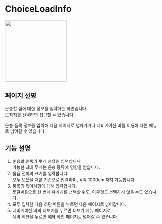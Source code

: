 # ChoiceLoadInfo

<img width="200" src="https://github.com/softeerbootcamp-3rd/Team4-HansalChai/assets/37495809/2ca77ef7-3c8a-4a58-b917-4f8b5ba48f62">

## 페이지 설명
운송할 짐에 대한 정보를 입력하는 화면입니다.<br/>
도착지를 선택하면 접근할 수 있습니다.

운송 품목 정보를 입력해 다음 페이지로 넘아가거나 네비게이션 바를 이용해 다른 메뉴로 넘어갈 수 있습니다.

## 기능 설명
1. 운송할 물품의 무게 총합을 입력합니다. <br/>가능한 최대 무게는 운송 종류에 영향을 받습니다.
2. 물품 전체의 크기를 입력합니다. <br/>모두 모았을 때를 기준으로 입력하며, 각각 1000cm 까지 가능합니다.
3. 품목의 특이사항에 대해 입력합니다. <br/>토글버튼으로 한 번에 여러개를 선택할 수도, 아무것도 선택하지 않을 수도 있습니다.
4. 모두 입력한 다음 하단 버튼을 누르면 다음 페이지로 넘어갑니다.
5. 네비게이션 바의 더보기를 누르면 더보기 메뉴 페이지로,<br/>예약 확인을 누르면 예약 확인 페이지로 넘어갈 수 있습니다.